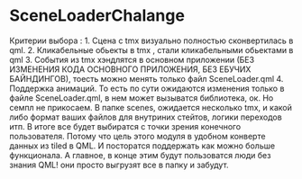 # SceneLoaderChalange
Критерии выбора : 1. Сцена с tmx визуально  полностью сконвертилась в qml. 2. Кликабельные обьекты в tmx , стали кликабельными обьектами в qml 3. События из tmx хэндлятся в основном приложении (БЕЗ ИЗМЕНЕНИЯ КОДА ОСНОВНОГО ПРИЛОЖЕНИЯ, БЕЗ ЕБУЧИХ БАЙНДИНГОВ), тоесть можно менять только файл SceneLoader.qml 4. Поддержка анимаций.    То есть по сути ожидаются изменения только в файле SceneLoader.qml, в нем может вызыватся библиотека, ок. Но семпл не прикосаем. В папке scenes, ожидается несколько tmx, и какой либо формат ваших файлов для внутриних стейтов, логики переходов итп.  В итоге все будет выбиратся с точки зрения конечного пользователя. Потому что цель этого модуля в удобном конверте данных из tiled в QML. И посторатся поддержать как можно больше функционала.  А главное, в конце этим будут пользоватся люди без знания QML! они просто выгрузят все в папку и забудут. 
